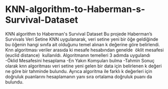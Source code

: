 # KNN-algorithm-to-Haberman-s-Survival-Dataset
KNN algorithm to Haberman's Survival Dataset
Bu projede Haberman’s Survivals Veri Setine KNN uygulanarak, veri setine yeni bir öğe geldiğinde bu öğenin hangi sınıfa ait olduğunu temel alınan k değerine göre belirlendi. Knn algoritması veriler arasıda ki mesafe hesabından genelde  öklit mesafesi (euclid distance)  kullanıldı.
Algoritmanın temelleri 3 adımda uygulandı
  -Öklid Mesafesini hesaplama
  -En Yakın Komşuları bulma
  -Tahmin
Sonuç olarak knn algoritması veri setine yeni gelen bir data için belirlenen k değeri ne göre bir tahminde bulundu. Ayrıca algoritma ile farklı k değerleri için doğruluk puanlarını hesaplamanın yanı sıra ortalama doğruluk puanı da bulundu.
